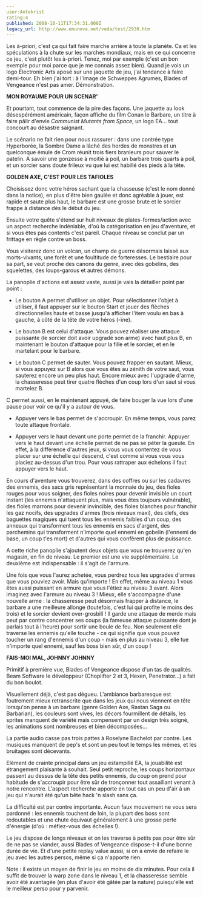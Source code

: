 ```yaml
---
user:Antekrist
rating:4
published: 2008-10-11T17:34:31.000Z
legacy_url: http://www.emunova.net/veda/test/2930.htm
---
```

Les à-priori, c'est ça qui fait faire marche arrière à toute la planète. Ca et les spéculations à la chute sur les marchés mondiaux, mais en ce qui concerne ce jeu, c'est plutôt les à-priori. Tenez, moi par exemple (c'est un bon exemple pour moi parce que je me connais assez bien). Quand je vois un logo Electronic Arts aposé sur une jaquette de jeu, j'ai tendance à faire demi-tour. Eh bien j'ai tort : à l'image de Schweppes Agrumes, Blades of Vengeance n'est pas amer. Démonstration.  

  

**MON ROYAUME POUR UN SCENAR'**  

Et pourtant, tout commence de la pire des façons. Une jaquette au look désespérément américain, façon affiche du film Conan le Barbare, un titre à faire pâlir d'envie _Communist Mutants from Space_, un logo EA... tout concourt au désastre saignant.  

Le scénario ne fait rien pour nous rassurer : dans une contrée type Hyperborée, la Sombre Dame a lâché des hordes de monstres et un quelconque émule de Crom réunit trois fiers branleurs pour sauver le patelin. A savoir une gonzesse à moitié à poil, un barbare trois quarts à poil, et un sorcier sans doute frileux vu que lui est habillé des pieds à la tête.  

  

**GOLDEN AXE, C'EST POUR LES TAFIOLES**  

Choisissez donc votre héros sachant que la chasseuse (c'est le nom donné dans la notice), en plus d'être bien gaulée et donc agréable à jouer, est rapide et saute plus haut, le barbare est une grosse brute et le sorcier frappe à distance dès le début du jeu.  

Ensuite votre quête s'étend sur huit niveaux de plates-formes/action avec un aspect recherche indéniable, d'où la catégorisation en jeu d'aventure, et si vous êtes pas contents c'est pareil. Chaque niveau se conclut par un frittage en règle contre un boss.  

Vous visiterez donc un volcan, un champ de guerre désormais laissé aux morts-vivants, une forêt et une foultitude de forteresses. Le bestiaire pour sa part, se veut proche des canons du genre, avec des gobelins, des squelettes, des loups-garous et autres démons.  

La panoplie d'actions est assez vaste, aussi je vais la détailler point par point :  

- Le bouton A permet d'utiliser un objet. Pour sélectionner l'objet à utiliser, il faut appuyer sur le bouton Start et jouer des flèches directionnelles haute et basse jusqu'à afficher l'item voulu en bas à gauche, à côté de la tête de votre héros (-ïne).  

- Le bouton B est celui d'attaque. Vous pouvez réaliser une attaque puissante (le sorcier doit avoir upgradé son arme) avec haut plus B, en maintenant le bouton d'attaque pour la fille et le sorcier, et en le martelant pour le barbare.  

- Le bouton C permet de sauter. Vous pouvez frapper en sautant. Mieux, si vous appuyez sur B alors que vous êtes au zénith de votre saut, vous sauterez encore un peu plus haut. Encore mieux avec l'upgrade d'arme, la chasseresse peut tirer quatre flèches d'un coup lors d'un saut si vous martelez B.  

C permet aussi, en le maintenant appuyé, de faire bouger la vue lors d'une pause pour voir ce qu'il y a autour de vous.  

- Appuyer vers le bas permet de s'accroupir. En même temps, vous parez toute attaque frontale.  

- Appuyer vers le haut devant une porte permet de la franchir. Appuyer vers le haut devant une échelle permet de ne pas se péter la gueule. En effet, à la différence d'autres jeux, si vous vous contentez de vous placer sur une échelle qui descend, c'est comme si vous vous vous placiez au-dessus d'un trou. Pour vous rattraper aux échelons il faut appuyer vers le haut.  

En cours d'aventure vous trouverez, dans des coffres ou sur les cadavres des ennemis, des sacs gris représentant la monnaie du jeu, des fioles rouges pour vous soigner, des fioles noires pour devenir invisible un court instant (les ennemis n'attaquent plus, mais vous êtes toujours vulnérable), des fioles marrons pour devenir invincible, des fioles blanches pour franchir les gaz nocifs, des upgrades d'armes (trois niveaux maxi), des clefs, des baguettes magiques qui tuent tous les ennemis faibles d'un coup, des anneaux qui transforment tous les ennemis en sacs d'argent, des parchemins qui transforment n'importe quel ennemi en gobelin (l'ennemi de base, un coup t'es mort) et d'autres qui vous confèrent plus de puissance.  

A cette riche panoplie s'ajoutent deux objets que vous ne trouverez qu'en magasin, en fin de niveau. Le premier est une vie supplémentaire. Le deuxième est indispensable : il s'agit de l'armure.  

Une fois que vous l'aurez achetée, vous perdrez tous les upgrades d'armes que vous pouviez avoir. Mais qu'importe ! En effet, même au niveau 1 vous êtes aussi puissant en armure que vous l'étiez au niveau 3 avant. Alors imaginez avec l'armure au niveau 3 ! Mieux, elle s'accompagne d'une nouvelle arme : la chasseresse peut désormais frapper à distance, le barbare a une meilleure allonge (toutefois, c'est lui qui profite le moins des trois) et le sorcier devient over-grosbill ! Il garde une attaque de merde mais peut par contre concentrer ses coups (la fameuse attaque puissante dont je parlais tout à l'heure) pour sortir une boule de feu. Non seulement elle traverse les ennemis qu'elle touche - ce qui signifie que vous pouvez toucher un rang d'ennemis d'un coup - mais en plus au niveau 3, elle tue n'importe quel ennemi, sauf les boss bien sûr, d'un coup !  

  

**FAIS-MOI MAL, JOHNNY JOHNNY**  

Primitif à première vue, Blades of Vengeance dispose d'un tas de qualités. Beam Software le développeur (Choplifter 2 et 3, Hexen, Penetrator...) a fait du bon boulot.  

Visuellement déjà, c'est pas dégueu. L'ambiance barbaresque est foutrement mieux retranscrite que dans les jeux qui nous viennent en tête lorsqu'on pense à un barbare (genre Golden Axe, Rastan Saga ou Barbarian), les couleurs sont vives, les décors fourmillent de détails, les sprites manquent de variété mais compensent par un design très soigné, les animations sont nombreuses et bien décomposées...  

La partie audio casse pas trois pattes à Roselyne Bachelot par contre. Les musiques manquent de pep's et sont un peu tout le temps les mêmes, et les bruitages sont décevants.  

Elément de crainte principal dans un jeu estampillé EA, la jouabilité est étrangement plaisante à souhait. Seul petit reproche, les coups horizontaux passent au dessus de la tête des petits ennemis, du coup on prend pour habitude de s'accroupir pour être sûr de tronçonner tout assaillant venant à notre rencontre. L'aspect recherche apporte en tout cas un peu d'air à un jeu qui n'aurait été qu'un bête hack 'n slash sans ça.  

La difficulté est par contre importante. Aucun faux mouvement ne vous sera pardonné : les ennemis touchent de loin, la plupart des boss sont redoutables et une chute équivaut généralement à une grosse perte d'énergie (d'où : méfiez-vous des échelles !).  

Le jeu dispose de longs niveaux et on les traverse à petits pas pour être sûr de ne pas se viander, aussi Blades of Vengeance dispose-t-il d'une bonne durée de vie. Et d'une petite replay value aussi, si on a envie de refaire le jeu avec les autres persos, même si ça n'apporte rien.  

  

Note : il existe un moyen de finir le jeu en moins de dix minutes. Pour cela il suffit de trouver la warp zone dans le niveau 1, et la chasseresse semble avoir été avantagée (en plus d'avoir été gâtée par la nature) puisqu'elle est le meilleur perso pour y parvenir.